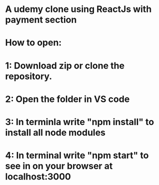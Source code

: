 # A udemy clone using ReactJs with payment section




# How to open:
# 1: Download zip or clone the repository.
# 2: Open the folder in VS code
# 3: In terminla write "npm install" to install all node modules
# 4: In terminal write "npm start" to see in on your browser at localhost:3000
